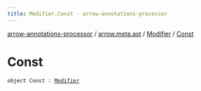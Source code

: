 ```yaml
---
title: Modifier.Const - arrow-annotations-processor
---
```


[arrow-annotations-processor](../../index.html) / [arrow.meta.ast](../index.html) / [Modifier](index.html) / [Const](./-const.html)

# Const

`object Const : `[`Modifier`](index.html)